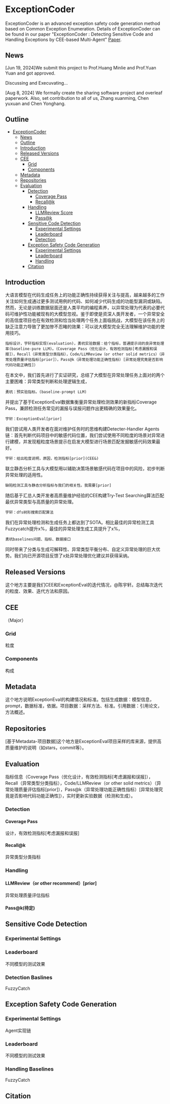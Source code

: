 # ExceptionCoder
ExceptionCoder is an advanced exception safety code generation method based on Common Exception Enumeration. Details of ExceptionCoder can be found in our paper "ExceptionCoder : Detecting Sensitive Code and Handling Exceptions by CEE-based Multi-Agent" [Paper](https://www.overleaf.com/project/66b49b0d707520653aea0a10).

## News
[Jun 19, 2024]We submit this project to Prof.Huang Minlie and Prof.Yuan Yuan and got approved.

Discussing and Execuvating...

[Aug 8, 2024] We formally create the sharing software project and overleaf paperwork. Also, set contribution to all of us, Zhang xuanming, Chen yuxuan and Chen Yonghang.

## Outline
- [ExceptionCoder](#exceptioncoder)
  - [News](#news)
  - [Outline](#outline)
  - [Introduction](#introduction)
  - [Released Versions](#released-versions)
  - [CEE](#cee)
    - [Grid](#grid)
    - [Components](#components)
  - [Metadata](#metadata)
  - [Repositories](#repositories)
  - [Evaluation](#evaluation)
    - [Detection](#detection)
      - [Coverage Pass](#coverage-pass)
      - [Recall@k](#recall@k)
    - [Handling](#handling)
      - [LLMReview Score](#llmreview)
      - [Pass@k](#pass@k)
    - [Sensitive Code Detection](#sensitive-code-detection)
      - [Experimental Settings](#experimental-settings)
      - [Leaderboard](#leaderboard)
      - [Detection](#detection-basleines)
    - [Exception Safety Code Generation](#exception-safety-code-generation)
      - [Experimental Settings](#experimental-settings)
      - [Leaderboard](#leaderboard)
      - [Handling](#handling-baselines)  
    - [Citation](#citation)


## Introduction
大语言模型在代码生成任务上的功能正确性持续获得关注与提高，越来越多的工作关注如何生成通过更多测试用例的代码、如何减少代码生成的功能型漏洞或缺陷。然而，无论是训练数据层面还是人类平均的编程素养，以异常处理为代表的必要代码可维护性功能被现有的大模型忽视。鉴于即使是资深人类开发者，一个异常安全的高信度项目也在有效检测和恰当处理两个任务上面临挑战，大模型在该任务上的缺乏注意力导致了更加惨不忍睹的效果：可以说大模型完全无法理解维护功能的使用技巧。

`指标设计，宇轩指标实现(evaluation)，勇杭实验数据：给个指标，普通提示词的良异常处理率(baseline-pure LLM)。（Coverage Pass（优化设计，有效检测指标[考虑漏报和误报]），Recall（异常类型分类指标），Code/LLMReview（or other solid metrics）（异常处理质量评估指标[prior]），Pass@k（异常处理功能正确性指标）[异常处理究竟是否影响代码功能正确性]）`
  
  在本文中，我们首先进行了实证研究，总结了大模型在异常处理任务上面对的两个主要困难：异常类型判断和处理逻辑生成，
  
  `勇杭：预实验指标。(baseline-prompt LLM)`
  
  并提出了基于ExceptionEval数据集衡量异常处理检测效果的新指标Coverage Pass，兼顾检测任务常见的漏报与误报问题作出更精确的效果量化。
  
  `宇轩：ExceptionEval[prior]`
  
  我们尝试用人类开发者在面对维护任务时的思维构建Detecter-Handler Agents链：首先判断代码项目中的敏感代码位置，我们尝试使用不同粒度的场景对异常进行建模，并发现粗粒度场景提示在启发大模型进行场景匹配发掘敏感代码效果最好。
  
  `宇轩：给出粒度说明，原因，检测指标[prior](CEE&)`    
    
  联立静态分析工具与大模型用以辅助决策场景敏感代码在项目中的风险，初步判断异常处理的适用性。
  
  `缺陷检测工具与静态分析指标与我们的相关性。我需要[prior]`
  
  随后基于汇总人类开发者高质量维护经验的CEE构建Try-Test Searching算法匹配最优异常类型与高质量的异常处理。
  
  `宇轩：dfs树形搜索匹配算法`
  
  我们在异常处理检测和生成任务上都达到了SOTA。相比最佳的异常检测工具Fuzzycatch提升x%，最佳的异常处理生成工具提升了x%，
  
  `勇杭baselines问题、指标、数据接口`
  
  同时带来了分类与生成可解释性、异常类型平衡分布、自定义异常处理的巨大优势。我们向已开源项目反馈了x处异常处理优化建议并获得采纳。

  ## Released Versions
  这个地方主要是我们CEE和ExceptionEval的迭代情况，@陈宇轩。总结每次迭代的粒度、效果、迭代方法和原因。

  ## CEE
  （Major）
  ### Grid
  粒度
  ### Components
  构成

  ## Metadata
  这个地方说明ExceptionEval的构建情况和标准。包括生成数据：模型信息，prompt，数据标准，依据。项目数据：采样方法、标准。引用数据：引用论文，方法概述。

  ## Repositories
  [基于Metadata-项目数据]这个地方是ExceptionEval项目采样的库来源，提供高质量维护的说明（如stars，commit等）。

  ## Evaluation
  指标信息（Coverage Pass（优化设计，有效检测指标[考虑漏报和误报]），Recall（异常类型分类指标），Code/LLMReview（or other solid metrics）（异常处理质量评估指标[prior]），Pass@k（异常处理功能正确性指标）[异常处理究竟是否影响代码功能正确性]），实时更新实验数据（检测和生成）。

  ### Detection
  #### Coverage Pass
  设计，有效检测指标[考虑漏报和误报]
  #### Recall@k
  异常类型分类指标
  ### Handling
  #### LLMReview（or other recommend）[prior]
  异常处理质量评估指标
  #### Pass@k(待定)

  ## Sensitive Code Detection
  ### Experimental Settings
  ### Leaderboard
  不同模型的测试效果
  ### Detection Baslines
  FuzzyCatch
  

  ## Exception Safety Code Generation
  ### Experimental Settings
  Agent实现链
  ### Leaderboard
  不同模型的测试效果
  ### Handling Baselines
  FuzzyCatch

  ## Citation
  
